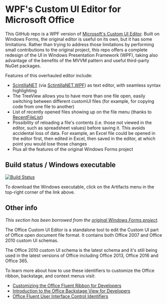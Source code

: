 
WPF's Custom UI Editor for Microsoft Office
===============

This GitHub repo is a WPF version of [Microsoft's Custom UI Editor](https://github.com/OfficeDev/office-custom-ui-editor). Built on Windows Forms, the original editor is useful on its own, but it has some limitations. Rather than trying to address those limitations by performing small contributions to the original project, this repo offers a complete redesign of the UI in Windows Presentation Framework (WPF), taking also advantage of the benefits of the MVVM pattern and useful third-party NuGet packages. 

Features of this overhauled editor include:
- [ScintillaNET](https://github.com/jacobslusser/ScintillaNET) (via [SctintillaNET.WPF](https://github.com/Stumpii/ScintillaNET.WPF/tree/master/ScintillaNET.WPF)) as text editor, with seamless syntax highlighting
- The TreeView allows you to have more than one file open, easily switching between different customUI files (for example, for copying code from one file to another)
- List of recently opened files showing up on the file menu (thanks to [RecentFileList](https://www.codeproject.com/Articles/23731/RecentFileList-a-WPF-MRU))
- Possibility of reloading a file's contents (i.e. those not viewed in the editor, such as spreadsheet values) before saving it. This avoids accidental loss of data. For example, 
an Excel file could be opened in the editor first, then edited in Excel, then saved in the editor, at which point you would lose those changes
- Plus all the features of the original Windows Forms project

Build status / Windows executable
---------------------------------

[![Build Status](https://dev.azure.com/fernandreu-public/Custom%20UI%20Editor/_apis/build/status/BuildAndTest?branchName=master)](https://dev.azure.com/fernandreu-public/Custom%20UI%20Editor/_build/latest?definitionId=1&branchName=master)

To download the Windows executable, click on the Artifacts menu in the top-right corner of the link above.

Other info
----------

*This section has been borrowed from the [original Windows Forms project](https://github.com/OfficeDev/office-custom-ui-editor).*

The Office Custom UI Editor is a standalone tool to edit the Custom UI part of Office open document file format. 
It contains both Office 2007 and Office 2010 custom UI schemas. 

The Office 2010 custom UI schema is the latest schema and it's still being used in the latest versions of Office including Office 2013, Office 2016 and Office 365.

To learn more about how to use these identifiers to customize the Office ribbon, backstage, and context menus visit:
 - [Customizing the Office Fluent Ribbon for Developers](https://msdn.microsoft.com/en-us/library/aa338202(v=office.14).aspx)
 - [Introduction to the Office Backstage View for Developers](https://msdn.microsoft.com/en-us/library/ee691833(office.14).aspx)
 - [Office Fluent User Interface Control Identifiers](https://github.com/OfficeDev/office-fluent-ui-command-identifiers)
